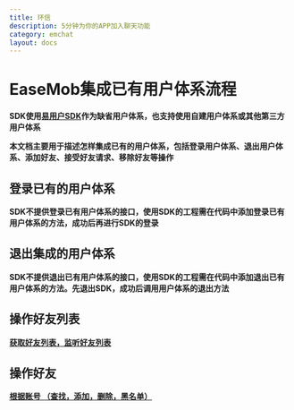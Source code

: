 ```yaml
---
title: 环信
description: 5分钟为你的APP加入聊天功能
category: emchat
layout: docs
---
```


# EaseMob集成已有用户体系流程
**SDK使用[易用户SDK](#{site.base_url}/docs/emuser/whatisemuser.html)作为缺省用户体系，也支持使用自建用户体系或其他第三方用户体系**

**本文档主要用于描述怎样集成已有的用户体系，包括登录用户体系、退出用户体系、添加好友、接受好友请求、移除好友等操作**

## 登录已有的用户体系
**SDK不提供登录已有用户体系的接口，使用SDK的工程需在代码中添加登录已有用户体系的方法，成功后再进行SDK的登录**

## 退出集成的用户体系
**SDK不提供退出已有用户体系的接口，使用SDK的工程需在代码中添加退出已有用户体系的方法。先退出SDK，成功后调用用户体系的退出方法**

## 操作好友列表

**[获取好友列表，监听好友列表](#{site.base_url}/docs/emchat/ios/buddylist.html)**
	
## 操作好友

**[根据账号 （查找，添加，删除，黑名单）](#{site.base_url}/docs/emchat/ios/buddymanager.html)**

